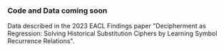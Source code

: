 ### Code and Data coming soon

Data described in the 2023 EACL Findings paper "Decipherment as Regression: Solving Historical Substitution Ciphers by Learning Symbol Recurrence Relations".


